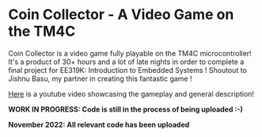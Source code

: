 # Coin Collector - A Video Game on the TM4C

Coin Collector is a video game fully playable on the TM4C microcontroller! It's a product of 30+ hours and a lot of late nights in order to complete a final project for EE319K: Introduction to Embedded Systems ! Shoutout to Jishnu Basu, my partner in creating this fantastic game !

[Here](https://youtu.be/RQVxKQrjG_E) is a youtube video showcasing the gameplay and general description!

<b> WORK IN PROGRESS: Code is still in the process of being uploaded :-) </b>

<b> November 2022: All relevant code has been uploaded </b>
